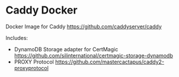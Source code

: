 # Caddy Docker

Docker Image for Caddy https://github.com/caddyserver/caddy

Includes:
* DynamoDB Storage adapter for CertMagic https://github.com/silinternational/certmagic-storage-dynamodb
* PROXY Protocol https://github.com/mastercactapus/caddy2-proxyprotocol
